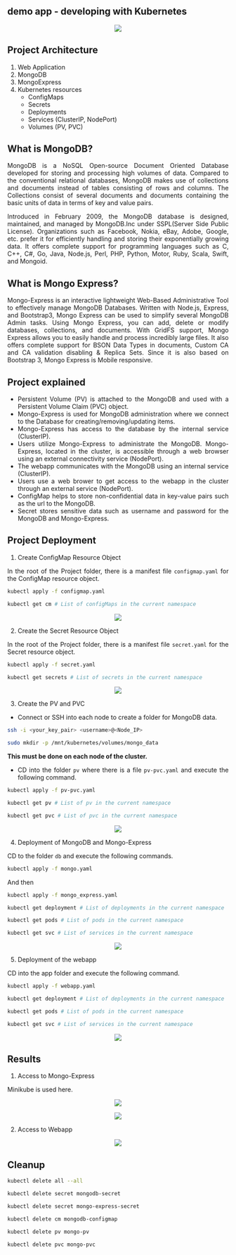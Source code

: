## demo app - developing with Kubernetes
<p align="center">
    <img src="images/image.png">
</p>

<div style="text-align: justify">

## Project Architecture

1. Web Application
2. MongoDB
3. MongoExpress
4. Kubernetes resources
    - ConfigMaps
    - Secrets
    - Deployments
    - Services (ClusterIP, NodePort)
    - Volumes (PV, PVC)

## What is MongoDB?
MongoDB is a NoSQL Open-source Document Oriented Database developed for storing and processing high volumes of data. Compared to the conventional relational databases, MongoDB makes use of collections and documents instead of tables consisting of rows and columns. The Collections consist of several documents and documents containing the basic units of data in terms of key and value pairs. 

Introduced in February 2009, the MongoDB database is designed, maintained, and managed by MongoDB.Inc under SSPL(Server Side Public License). Organizations such as Facebook, Nokia, eBay, Adobe, Google, etc. prefer it for efficiently handling and storing their exponentially growing data. It offers complete support for programming languages such as C, C++, C#, Go, Java, Node.js, Perl, PHP, Python, Motor, Ruby, Scala, Swift, and Mongoid.



## What is Mongo Express?

Mongo-Express is an interactive lightweight Web-Based Administrative Tool to effectively manage MongoDB Databases. Written with Node.js, Express, and Bootstrap3, Mongo Express can be used to simplify several MongoDB Admin tasks. Using Mongo Express, you can add, delete or modify databases, collections, and documents. With GridFS support, Mongo Express allows you to easily handle and process incredibly large files. It also offers complete support for BSON Data Types in documents, Custom CA and CA validation disabling & Replica Sets. Since it is also based on Bootstrap 3, Mongo Express is Mobile responsive. 

## Project explained

- Persistent Volume (PV) is attached to the MongoDB and used with a Persistent Volume Claim (PVC) object.
- Mongo-Express is used for MongoDB administration where we connect to the Database for creating/removing/updating items.
- Mongo-Express has access to the database by the internal service (ClusterIP).
- Users utilize Mongo-Express to administrate the MongoDB. Mongo-Express, located in the cluster, is accessible through a web browser using an external connectivity service (NodePort).
- The webapp communicates with the MongoDB using an internal service (ClusterIP).
- Users use a web brower to get access to the webapp in the cluster through an external service (NodePort).
- ConfigMap helps to store non-confidential data in key-value pairs such as the url to the MongoDB.
- Secret stores sensitive data such as username and password for the MongoDB and Mongo-Express.  

## Project Deployment
1. Create ConfigMap Resource Object

In the root of the Project folder, there is a manifest file `configmap.yaml` for the ConfigMap resource object.

```bash
kubectl apply -f configmap.yaml
```

```bash
kubectl get cm # List of configMaps in the current namespace
```

<p align="center">
    <img src="images/cm1.png">
</p>

2. Create the Secret Resource Object

In the root of the Project folder, there is a manifest file `secret.yaml` for the Secret resource object.

```bash
kubectl apply -f secret.yaml
```

```bash
kubectl get secrets # List of secrets in the current namespace
```

<p align="center">
    <img src="images/secret1.png">
</p>

3. Create the PV and PVC

- Connect or SSH into each node to create a folder for MongoDB data.

```bash
ssh -i <your_key_pair> <username>@<Node_IP>
```

```bash
sudo mkdir -p /mnt/kubernetes/volumes/mongo_data
```

**This must be done on each node of the cluster.**

- CD into the folder `pv` where there is a file `pv-pvc.yaml` and execute the following command.

```bash
kubectl apply -f pv-pvc.yaml
```

```bash
kubectl get pv # List of pv in the current namespace
```

```bash
kubectl get pvc # List of pvc in the current namespace
```

<p align="center">
    <img src="images/pv.png">
</p>


4. Deployment of MongoDB and Mongo-Express

CD to the folder `db` and execute the following commands.

```bash
kubectl apply -f mongo.yaml
```
And then

```bash
kubectl apply -f mongo_express.yaml
```

```bash
kubectl get deployment # List of deployments in the current namespace
```

```bash
kubectl get pods # List of pods in the current namespace
```

```bash
kubectl get svc # List of services in the current namespace
```

<p align="center">
    <img src="images/mongo.png">
</p>

5. Deployment of the webapp

CD into the app folder and execute the following command.

```bash
kubectl apply -f webapp.yaml
```

```bash
kubectl get deployment # List of deployments in the current namespace
```

```bash
kubectl get pods # List of pods in the current namespace
```

```bash
kubectl get svc # List of services in the current namespace
```

<p align="center">
    <img src="images/webapp.png">
</p>

## Results

1. Access to Mongo-Express

Minikube is used here.
<p align="center">
    <img src="images/mongoEx1.png">
</p>

<p align="center">
    <img src="images/mongoEx2.png">
</p>

2. Access to Webapp

<p align="center">
    <img src="images/webapp2.png">
</p>


## Cleanup

```bash
kubectl delete all --all
```

```bash
kubectl delete secret mongodb-secret
```

```bash
kubectl delete secret mongo-express-secret
```

```bash
kubectl delete cm mongodb-configmap
```

```bash
kubectl delete pv mongo-pv
```

```bash
kubectl delete pvc mongo-pvc
```

</div>